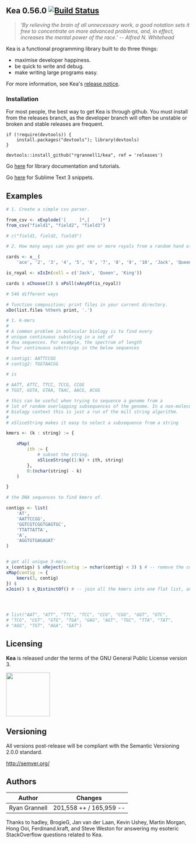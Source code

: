 
Kea 0.56.0 [![Build Status](https://travis-ci.org/rgrannell1/kea.png)](https://travis-ci.org/rgrannell1/kea)
-----------------------------------

> *'By relieving the brain of all unnecessary work, a good notation sets it free to concentrate on more advanced problems, and, in effect, increases the mental power of the race.' -- Alfred N. Whitehead*

Kea is a functional programming library built to do three things:

* maximise developer happiness.
* be quick to write and debug.
* make writing large programs easy.

For more information, see Kea's [release notice](http://rgrannell1.github.io/blog/2014/08/01/introducing-kiwi/).

### Installation

For most people, the best way to get Kea is through github. You must install from the releases branch, as
the developer branch will often be unstable or broken and stable releases are frequent.

```splus
if (!require(devtools)) {
    install.packages("devtools"); library(devtools)
}

devtools::install_github("rgrannell1/kea", ref = 'releases')
```

Go [here](https://rgrannell1.github.io/kea/) for library documentation and tutorials.

Go [here](https://github.com/rgrannell1/kea-snippets) for Sublime Text 3 snippets.

## Examples

```r
# 1. Create a simple csv parser.

from_csv <- xExplode('[ 	]*,[ 	]*')
from_csv("field1", "field2", "field3")

# c("field1, field2, field3")
```

```r
# 2. How many ways can you get one or more royals from a random hand of two cards?

cards <- x__(
	'ace', '2', '3', '4', '5', '6', '7', '8', '9', '10', 'Jack', 'Queen', 'King') $ xRepeat(4)

is_royal <- xIsIn(coll = c('Jack', 'Queen', 'King'))

cards $ xChoose(2) $ xPoll(xAnyOf(is_royal))

# 546 different ways
```

```r
# function composition; print files in your current directory.
xDo(list.files %then% print, '.')
```
```r
# 1. k-mers
#
# A common problem in molecular biology is to find every
# unique continuous substring in a set of
# dna sequences. For example, the spectrum of length
# four continuous substrings in the below sequences

# contig1: AATTCCGG
# contig2: TGGTAACGG

# is

# AATT, ATTC, TTCC, TCCG, CCGG
# TGGT, GGTA, GTAA, TAAC, AACG, ACGG

# this can be useful when trying to sequence a genome from a
# lot of random overlapping subsequences of the genome. In a non-molecular
# biology context this is just a run of the mill string algorithm.
#
# xSliceString makes it easy to select a subsequence from a string

kmers <- (k : string) := {

	xMap(
		ith := {
			# subset the string.
			xSliceString((1:k) + ith, string)
		},
		0:(nchar(string) - k)
	)

}

# the DNA sequences to find kmers of.

contigs <- list(
	'AT',
	'AATTCCGG',
	'GGTCGTCGGTGAGTGC',
	'TTATTATTA',
	'A',
	'AGGTGTGAGAGAT'
)


# get all unique 3-mers.
x_(contigs) $ xReject(contig := nchar(contig) < 3) $ # -- remove the contigs that are too short.
xMap(contig := {
	kmers(3, contig)
}) $
xJoin() $ x_DistinctOf() # -- join all the kmers into one flat list, and get the unique ones.




# list("AAT", "ATT", "TTC", "TCC", "CCG", "CGG", "GGT", "GTC",
# "TCG", "CGT", "GTG", "TGA", "GAG", "AGT", "TGC", "TTA", "TAT",
# "AGG", "TGT", "AGA", "GAT")
```



## Licensing

**Kea** is released under the terms of the GNU General Public License version 3.

<img src="https://raw.githubusercontent.com/rgrannell1/kea/develop/gpl3.png" height = "120"> </img>

## Versioning

All versions post-release will be compliant with the Semantic Versioning 2.0.0 standard.

http://semver.org/

## Authors

| Author                      | Changes                 |
| --------------------------- | ----------------------- |
| Ryan Grannell               | 201,558 ++ / 165,959 -- |

Thanks to hadley, BrogieG, Jan van der Laan, Kevin Ushey, Martin Morgan, Hong Ooi, Ferdinand.kraft,
and Steve Weston for answering my esoteric StackOverflow questions related to Kea.
